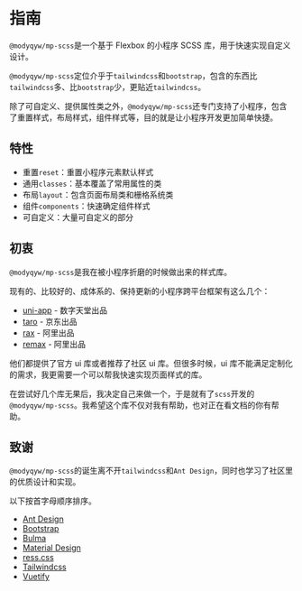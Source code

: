 # 指南

`@modyqyw/mp-scss`是一个基于 Flexbox 的小程序 SCSS 库，用于快速实现自定义设计。

`@modyqyw/mp-scss`定位介乎于`tailwindcss`和`bootstrap`，包含的东西比`tailwindcss`多、比`bootstrap`少，更贴近`tailwindcss`。

除了可自定义、提供属性类之外，`@modyqyw/mp-scss`还专门支持了小程序，包含了重置样式，布局样式，组件样式等，目的就是让小程序开发更加简单快捷。

## 特性

- 重置`reset`：重置小程序元素默认样式
- 通用`classes`：基本覆盖了常用属性的类
- 布局`layout`：包含页面布局类和栅格系统类
- 组件`components`：快速确定组件样式
- 可自定义：大量可自定义的部分

## 初衷

`@modyqyw/mp-scss`是我在被小程序折磨的时候做出来的样式库。

现有的、比较好的、成体系的、保持更新的小程序跨平台框架有这么几个：

- [uni-app](https://uniapp.dcloud.io/) - 数字天堂出品
- [taro](https://taro.aotu.io/) - 京东出品
- [rax](https://rax.js.org/) - 阿里出品
- [remax](https://remaxjs.org/) - 阿里出品

他们都提供了官方 ui 库或者推荐了社区 ui 库。但很多时候，ui 库不能满足定制化的需求，我更需要一个可以帮我快速实现页面样式的库。

在尝试好几个库无果后，我决定自己来做一个，于是就有了`scss`开发的`@modyqyw/mp-scss`。我希望这个库不仅对我有帮助，也对正在看文档的你有帮助。

## 致谢

`@modyqyw/mp-scss`的诞生离不开`tailwindcss`和`Ant Design`，同时也学习了社区里的优质设计和实现。

以下按首字母顺序排序。

- [Ant Design](https://ant.design/)
- [Bootstrap](https://getbootstrap.com/)
- [Bulma](https://bulma.io/)
- [Material Design](https://material.io/)
- [ress.css](https://ress-css.surge.sh/)
- [Tailwindcss](https://tailwindcss.com/)
- [Vuetify](https://vuetifyjs.com/)
